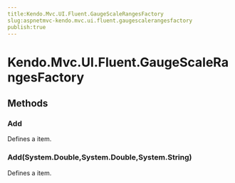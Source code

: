 ```yaml
---
title:Kendo.Mvc.UI.Fluent.GaugeScaleRangesFactory
slug:aspnetmvc-kendo.mvc.ui.fluent.gaugescalerangesfactory
publish:true
---
```


# Kendo.Mvc.UI.Fluent.GaugeScaleRangesFactory

## Methods

### Add
Defines a item.

### Add(System.Double,System.Double,System.String)
Defines a item.